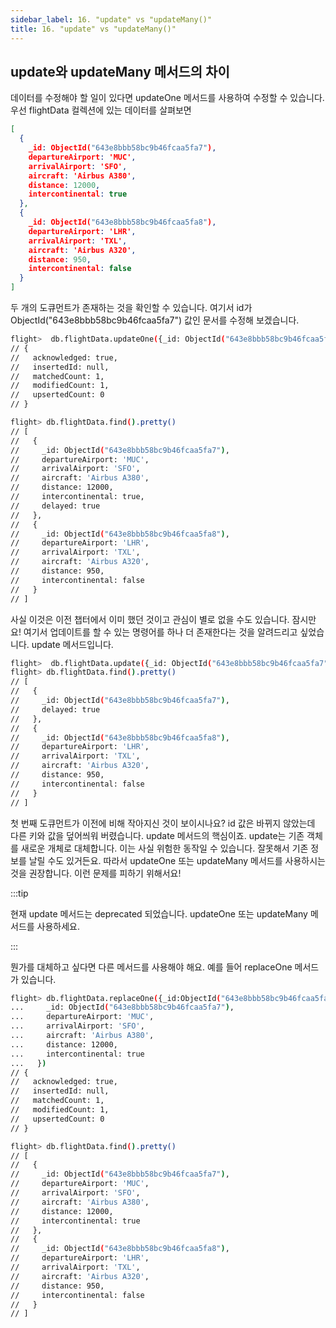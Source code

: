```yaml
---
sidebar_label: 16. "update" vs "updateMany()"
title: 16. "update" vs "updateMany()"
---
```


## update와 updateMany 메서드의 차이

데이터를 수정해야 할 일이 있다면 updateOne 메서드를 사용하여 수정할 수 있습니다. 우선 flightData 컬렉션에 있는 데이터를 살펴보면

```json
[
  {
    _id: ObjectId("643e8bbb58bc9b46fcaa5fa7"),
    departureAirport: 'MUC',
    arrivalAirport: 'SFO',
    aircraft: 'Airbus A380',
    distance: 12000,
    intercontinental: true
  },
  {
    _id: ObjectId("643e8bbb58bc9b46fcaa5fa8"),
    departureAirport: 'LHR',
    arrivalAirport: 'TXL',
    aircraft: 'Airbus A320',
    distance: 950,
    intercontinental: false
  }
]
```

두 개의 도큐먼트가 존재하는 것을 확인할 수 있습니다. 여기서 id가 ObjectId("643e8bbb58bc9b46fcaa5fa7") 값인 문서를 수정해 보겠습니다.

```sh
flight>  db.flightData.updateOne({_id: ObjectId("643e8bbb58bc9b46fcaa5fa7")}, {$set: {delayed: true}})
// {
//   acknowledged: true,
//   insertedId: null,
//   matchedCount: 1,
//   modifiedCount: 1,
//   upsertedCount: 0
// }

flight> db.flightData.find().pretty()
// [
//   {
//     _id: ObjectId("643e8bbb58bc9b46fcaa5fa7"),
//     departureAirport: 'MUC',
//     arrivalAirport: 'SFO',
//     aircraft: 'Airbus A380',
//     distance: 12000,
//     intercontinental: true,
//     delayed: true
//   },
//   {
//     _id: ObjectId("643e8bbb58bc9b46fcaa5fa8"),
//     departureAirport: 'LHR',
//     arrivalAirport: 'TXL',
//     aircraft: 'Airbus A320',
//     distance: 950,
//     intercontinental: false
//   }
// ]
```

사실 이것은 이전 챕터에서 이미 했던 것이고 관심이 별로 없을 수도 있습니다. 잠시만요! 여기서 업데이트를 할 수 있는 명령어를 하나 더 존재한다는 것을 알려드리고 싶었습니다. update 메서드입니다.

```sh
flight>  db.flightData.update({_id: ObjectId("643e8bbb58bc9b46fcaa5fa7")}, {delayed: true})
flight> db.flightData.find().pretty()
// [
//   {
//     _id: ObjectId("643e8bbb58bc9b46fcaa5fa7"),
//     delayed: true
//   },
//   {
//     _id: ObjectId("643e8bbb58bc9b46fcaa5fa8"),
//     departureAirport: 'LHR',
//     arrivalAirport: 'TXL',
//     aircraft: 'Airbus A320',
//     distance: 950,
//     intercontinental: false
//   }
// ]
```

첫 번째 도큐먼트가 이전에 비해 작아지신 것이 보이시나요? id 값은 바뀌지 않았는데 다른 키와 값을 덮어씌워 버렸습니다. update 메서드의 핵심이죠. update는 기존 객체를 새로운 개체로 대체합니다. 이는 사실 위험한 동작일 수 있습니다. 잘못해서 기존 정보를 날릴 수도 있거든요. 따라서 updateOne 또는 updateMany 메서드를 사용하시는 것을 권장합니다. 이런 문제를 피하기 위해서요!

:::tip

현재 update 메서드는 deprecated 되었습니다. updateOne 또는 updateMany 메서드를 사용하세요.

:::

뭔가를 대체하고 싶다면 다른 메서드를 사용해야 해요. 예를 들어 replaceOne 메서드가 있습니다.

```sh
flight> db.flightData.replaceOne({_id:ObjectId("643e8bbb58bc9b46fcaa5fa7")}, {
...     _id: ObjectId("643e8bbb58bc9b46fcaa5fa7"),
...     departureAirport: 'MUC',
...     arrivalAirport: 'SFO',
...     aircraft: 'Airbus A380',
...     distance: 12000,
...     intercontinental: true
...   })
// {
//   acknowledged: true,
//   insertedId: null,
//   matchedCount: 1,
//   modifiedCount: 1,
//   upsertedCount: 0
// }

flight> db.flightData.find().pretty()
// [
//   {
//     _id: ObjectId("643e8bbb58bc9b46fcaa5fa7"),
//     departureAirport: 'MUC',
//     arrivalAirport: 'SFO',
//     aircraft: 'Airbus A380',
//     distance: 12000,
//     intercontinental: true
//   },
//   {
//     _id: ObjectId("643e8bbb58bc9b46fcaa5fa8"),
//     departureAirport: 'LHR',
//     arrivalAirport: 'TXL',
//     aircraft: 'Airbus A320',
//     distance: 950,
//     intercontinental: false
//   }
// ]
```
